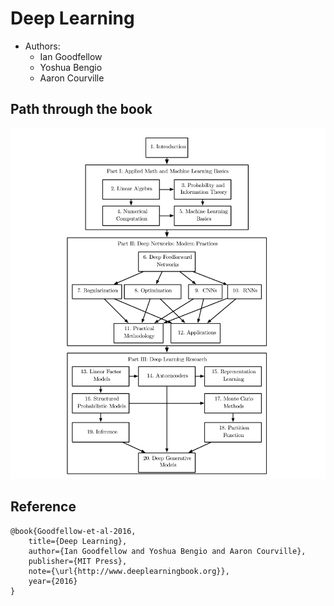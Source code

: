 # Deep Learning
* Authors:
  - Ian Goodfellow
  - Yoshua Bengio
  - Aaron Courville

## Path through the book
![Book Organization](./imgs/book_organization.png)


## Reference
```
@book{Goodfellow-et-al-2016,
    title={Deep Learning},
    author={Ian Goodfellow and Yoshua Bengio and Aaron Courville},
    publisher={MIT Press},
    note={\url{http://www.deeplearningbook.org}},
    year={2016}
}
```
